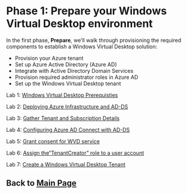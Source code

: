 # Phase 1: Prepare your Windows Virtual Desktop environment

In the first phase, **Prepare**, we’ll walk through provisioning the required components to establish a Windows Virtual Desktop solution:

- Provision your Azure tenant
- Set up Azure Active Directory (Azure AD)
- Integrate with Active Directory Domain Services
- Provision required administrator roles in Azure AD
- Set up the Windows Virtual Desktop tenant

Lab 1: [Windows Virtual Desktop Prerequisties](Prepare-Lab01-Prerequisites.md)

Lab 2: [Deploying Azure Infrastructure and AD-DS](Prepare-Lab02-Deploying-Azure-Infrastructure-and-AD-DS.md)

Lab 3: [Gather Tenant and Subscription Details](Prepare-Lab04-Gather-Tenant-and-Subscription-Details.md)

Lab 4: [Configuring Azure AD Connect with AD-DS](Prepare-Lab03-Configuring-Azure-AD-Connect-with-AD-DS.md)

Lab 5: [Grant consent for WVD service](Prepare-Lab05-Grant-consent-for-WVD-service.md)

Lab 6: [Assign the“TenantCreator” role to a user account](Prepare-Lab06-Assign-the-“TenantCreator”-role-to-a-user-account.md)

Lab 7: [Create a Windows Virtual Desktop Tenant](Prepare-Lab07-Create-a-Windows-Virtual-Desktop-Tenant.md)

## Back to [Main Page](../index.md)
